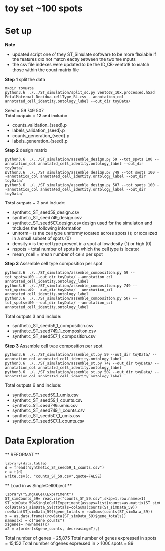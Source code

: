 # toy set ~100 spots 

# Set up
**Note**  
- updated script one of they ST_Simulate software to be more flexiable if the features did not match eactly between the two file inputs 
- the csv file indexes were updated to be the ID_CB-vento18 to match those within the count matrix file

**Step 1** split the data  
```
mkdir toyData
python3.6 ../../ST_simulation/split_sc.py vento18_10x.processed.h5ad FetalMaternal-Decidua-cellType_BL.csv --annotation_col annotated_cell_identity.ontology_label --out_dir toyData/
```
Seed = 59 749 507  
Total outputs = 12 and include:
- counts_validation_{seed}.p
- labels_validation_{seed}.p
- counts_generation_{seed}.p
- labels_generation_{seed}.p

**Step 2** design matrix  
```
python3.6 ../../ST_simulation/assemble_design.py 59 --tot_spots 100 --annotation_col annotated_cell_identity.ontology_label --out_dir toyData/
python3.6 ../../ST_simulation/assemble_design.py 749 --tot_spots 100 --annotation_col annotated_cell_identity.ontology_label --out_dir toyData/
python3.6 ../../ST_simulation/assemble_design.py 507 --tot_spots 100 --annotation_col annotated_cell_identity.ontology_label --out_dir toyData/
```

Total outputs = 3 and include:
- synthetic_ST_seed59_design.csv
- synthetic_ST_seed749_design.csv
- synthetic_ST_seed507_design.csv
design used for the simulation and tncludes the following information: 
- uniform = is the cell type uniformly located across spots (1) or localized in a small subset of spots (0) 
- density = is the cel type present in a spot at low desity (1) or high (0)
- nspots = total number of spots in which the cell type is located 
- mean_ncell = mean number of cells per spot

**Step 3** Assemble cell type composition per spot   
```
python3.6 ../../ST_simulation/assemble_composition.py 59 --tot_spots=100 --out_dir toyData/ --annotation_col annotated_cell_identity.ontology_label
python3.6 ../../ST_simulation/assemble_composition.py 749 --tot_spots=100 --out_dir toyData/ --annotation_col annotated_cell_identity.ontology_label
python3.6 ../../ST_simulation/assemble_composition.py 507 --tot_spots=100 --out_dir toyData/ --annotation_col annotated_cell_identity.ontology_label
```

Total outputs 3 and include:  
- synthetic_ST_seed59_1_composition.csv
- synthetic_ST_seed749_1_composition.csv
- synthetic_ST_seed507_1_composition.csv

**Step 3** Assemble cell type composition per spot   
```
python3.6 ../../ST_simulation/assemble_st.py 59 --out_dir toyData/ --annotation_col annotated_cell_identity.ontology_label
python3.6 ../../ST_simulation/assemble_st.py 749 --out_dir toyData/ --annotation_col annotated_cell_identity.ontology_label
python3.6 ../../ST_simulation/assemble_st.py 507 --out_dir toyData/ --annotation_col annotated_cell_identity.ontology_label
```

Total outputs 6 and include: 
-  synthetic_ST_seed59_1_umis.csv
-  synthetic_ST_seed59_1_counts.csv
-  synthetic_ST_seed749_umis.csv
-  synthetic_ST_seed749_1_counts.csv
-  synthetic_ST_seed507_1_umis.csv
-  synthetic_ST_seed507_1_counts.csv

# Data Exploration 

** REFORMAT ** 
```
library(data.table)
d = fread("synthetic_ST_seed59_1_counts.csv")
c = t(d)
write.csv(c, "counts_ST_59.csv",quote=FALSE)
```

** Load in as SingleCellObject **
```
library("SingleCellExperiment")
ST_simCounts_59= read.csv("counts_ST_59.csv",skip=1,row.names=1)
ST_simData_59=SingleCellExperiment(assays=list(counts=as.matrix(ST_simCounts_59)))
colData(ST_simData_59)$totals=colSums(counts(ST_simData_59))
rowData(ST_simData_59)$gene_totals = rowSums(counts(ST_simData_59))
x = as.data.frame((rowData(ST_simData_59)$gene_totals))
names(x) = c("gene_counts")
x$genes= rownames(x)
x2 = x[order(x$gene_counts, decreasing=T),]
```
Total number of genes = 25,875
Total number of genes expressed in spots = 15,152
Total number of genes expressed in > 1000 spots = 89

